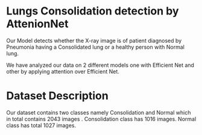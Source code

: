 # Lungs Consolidation detection by AttenionNet

Our Model detects whether the X-ray image is of  patient diagnosed by Pneumonia having a Consolidated lung or a healthy person with Normal lung. 

We have analyzed our data on 2 different models one with Efficient Net and other by applying attention over Efficient Net. 

# Dataset Description
Our dataset contains two classes namely Consolidation and Normal which in total contains 2043 images .
Consolidation class has 1016 images.
Normal class has total 1027 images.
